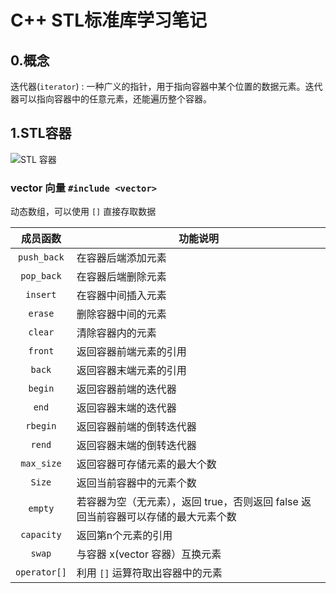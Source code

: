 # C++ STL标准库学习笔记
## 0.概念
迭代器(`iterator`) : 一种广义的指针，用于指向容器中某个位置的数据元素。迭代器可以指向容器中的任意元素，还能遍历整个容器。

## 1.STL容器
![STL 容器](https://oi-wiki.org/lang/csl/images/container1.png)
### vector 向量 `#include <vector>`
动态数组，可以使用 `[]` 直接存取数据

|成员函数|功能说明|
|:-:|-|
|`push_back`|在容器后端添加元素|
|`pop_back`|在容器后端删除元素|
|`insert`|在容器中间插入元素|
|`erase`|删除容器中间的元素|
|`clear`|清除容器内的元素|
|`front`|返回容器前端元素的引用|
|`back`|返回容器末端元素的引用|
|`begin`|返回容器前端的迭代器|
|`end`|返回容器末端的迭代器|
|`rbegin`|返回容器前端的倒转迭代器|
|`rend`|返回容器末端的倒转迭代器|
|`max_size`|返回容器可存储元素的最大个数|
|`Size`|返回当前容器中的元素个数|
|`empty`|若容器为空（无元素），返回 true，否则返回 false 返回当前容器可以存储的最大元素个数|
|`capacity`|返回第n个元素的引用|
|`swap`|与容器 x(vector 容器）互换元素|
|`operator[]`|利用 `[]` 运算符取出容器中的元素|

